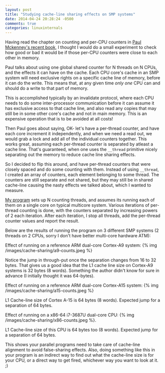 ```yaml
---
layout: post
title: "Studying cache-line sharing effects on SMP systems"
date: 2014-04-24 20:28:24 -0500
comments: true
categories: linuxinternals
---
```


Having read the chapter on counting and per-CPU counters in [Paul Mckenney's recent book](http://www.lulu.com/shop/paul-e-mckenney/is-parallel-programming-hard-and-if-so-what-can-you-do-about-it-first-bw-print-edition/paperback/product-21562459.html), I thought I would do a small experiment to check how good or bad it would be if those per-CPU counters were close to each other in memory.

Paul talks about using one global shared counter for N threads on N CPUs, and the effects it can have on the cache. Each CPU core's cache in an SMP system will need exclusive rights on a specific cache line of memory, before it can do the write. This means that, at any given time *only one* CPU can and should do a write to that part of memory.

This is accomplished typically by an invalidate protocol, where each CPU needs to do some inter-processor communication before it can assume it has exclusive access to that cache line, and also read any copies that may still be in some other core's cache and not in main memory. This is an expensive operation that is to be avoided at all costs!

Then Paul goes about saying, OK- let's have a per-thread counter, and have each core increment it independently, and when we need a read out, we would grab a lock and add all of the individual counters together. This works great, assuming each per-thread counter is separated by atleast a cache line. That's guaranteed, when one uses the `__thread` primitive nicely separating out the memory to reduce cache line sharing effects.

So I decided to flip this around, and have per-thread counters that were closely spaced and do some counting with them. Instead of using `__thread`, I created an array of counters, each element belonging to some thread. The counters are still separate and not shared, but they may still be in shared cache-line causing the nasty effects we talked about, which I wanted to measure.

[My program](https://github.com/joelagnel/smp-experiments/blob/05afb2db4fea1c6c0b4614c180186c10627a341a/cache-sharing.c) sets up N counting threads, and assumes its running each of them on a single core on typical multicore system.  Various iterations of per-thread counting is done, with the counters separated by increasing powers of 2 each iteration. After each iteration, I stop all threads, add the per-thread counter values and report the result.

Below are the results of running the program on 3 different SMP systems (2 threads on 2 CPUs, sorry I don't have better multi-core hardware ATM):

Effect of running on a reference ARM dual-core Cortex-A9 system:
{% img /images/cache-sharing/a9-counts.jpeg %}

Notice the jump in through-put once the separation changes from 16 to 32 bytes. That gives us a good idea that the L1 cache line size on Cortex-A9 systems is 32 bytes (8 words). Something the author didn't know for sure in advance (I initially thought it was 64-bytes).

Effect of running on a reference ARM dual-core Cortex-A15 system:
{% img /images/cache-sharing/a15-counts.jpeg %}

L1 Cache-line size of Cortex A-15 is 64 bytes (8 words). Expected jump for a separation of 64 bytes.

Effect of running on a x86-64 i7-3687U dual-core CPU:
{% img /images/cache-sharing/x86-counts.jpeg %}.

L1 Cache-line size of this CPU is 64 bytes too (8 words). Expected jump for a separation of 64 bytes.

This shows your parallel programs need to take care of cache-line alignment to avoid false-sharing effects. Also, doing something like this in your program is an indirect way to find out what the cache-line size is for your CPU, or a direct way to get fired, whichever way you want to look at it. ;)
